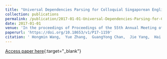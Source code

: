 ```yaml
---
title: "Universal Dependencies Parsing for Colloquial Singaporean English"
collection: publications
permalink: /publication/2017-01-01-Universal-Dependencies-Parsing-for-Colloquial-Singaporean-English
date: 2017-01-01
venue: 'In the proceedings of Proceedings of the 55th Annual Meeting of the Association for Computational Linguistics, ACL 2017, Vancouver, Canada, July 30 - August 4, Volume 1: Long Papers'
paperurl: 'https://doi.org/10.18653/v1/P17-1159'
citation: ' Hongmin Wang,  Yue Zhang,  GuangYong Chan,  Jie Yang,  Hai Chieu, &quot;Universal Dependencies Parsing for Colloquial Singaporean English.&quot; In the proceedings of Proceedings of the 55th Annual Meeting of the Association for Computational Linguistics, ACL 2017, Vancouver, Canada, July 30 - August 4, Volume 1: Long Papers, 2017.'
---
```

[Access paper here](https://doi.org/10.18653/v1/P17-1159){:target="_blank"}
